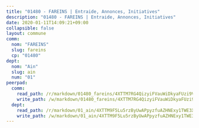 ```yaml
---
title: "01480 - FAREINS | Entraide, Annonces, Initiatives"
description: "01480 - FAREINS | Entraide, Annonces, Initiatives"
date: 2020-01-11T14:09:21+09:00
collapsible: false
layout: commune
comm:
  nom: "FAREINS"
  slug: fareins
  cp: "01480"
dept:
  nom: "Ain"
  slug: ain
  num: "01"
peerpad:
  comm:
    read_path: /r/markdown/01480_fareins/4XTTM7RG4QizyiFVauWiDkyaFUzi9VtYXWjMooEUYkAQXEoEv
    write_path: /w/markdown/01480_fareins/4XTTM7RG4QizyiFVauWiDkyaFUzi9VtYXWjMooEUYkAQXEoEv-K3TgTwberE17APrHUg8NNKg4w57YPYwmiRFyFmQdEkvAAoXvYmtGDjuP7ydtaGzk88HQEXAYnU3EUZg3ef8djnUXvCZ9sdNCetyCR8nCVc95f66jGRNWY32EbcHfNmyMm2TA4Ytv
  dept:
    read_path: /r/markdown/01_ain/4XTTM9F5Lu5rzByUwAPpyzfuAZHNExy1TWE3X3wiTrPFfiAJr
    write_path: /w/markdown/01_ain/4XTTM9F5Lu5rzByUwAPpyzfuAZHNExy1TWE3X3wiTrPFfiAJr-K3TgUnxzeFoJA4CB58vXNvKXURJneTNZHUsypAQGicGiZu7AS2sPbjspGpj7s3MmMv58YhkLaSUMQMHaiKAfoMv6wF36Urxbqqh8MmnXpnKkbVhnAishABEkMRAiyAt8GGJ1Jer2
---
```


